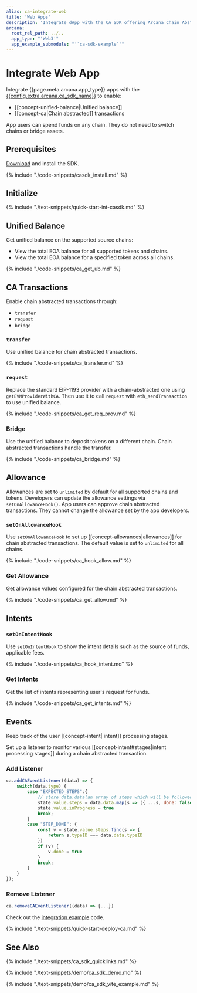 ```yaml
---
alias: ca-integrate-web
title: 'Web Apps'
description: 'Integrate dApp with the CA SDK offering Arcana Chain Abstraction and enable unified balance for users.'
arcana:
  root_rel_path: ../..
  app_type: "'Web3'"
  app_example_submodule: "'`ca-sdk-example`'"
---
```


# Integrate Web App

Integrate {{page.meta.arcana.app_type}} apps with the 
[{{config.extra.arcana.ca_sdk_name}}]({{page.meta.arcana.root_rel_path}}/concepts/ca/casdk.md) 
to enable:

* [[concept-unified-balance|Unified balance]]
* [[concept-ca|Chain abstracted]] transactions

App users can spend funds on any chain.
They do not need to switch chains or bridge assets.

## Prerequisites

[Download]({{config.extra.arcana.ca_sdk_download_url}}) and install the SDK.

{% include "./code-snippets/casdk_install.md" %}

## Initialize

{% include "./text-snippets/quick-start-int-casdk.md" %}

## Unified Balance

Get unified balance on the supported source chains:

* View the total EOA balance for all supported tokens and chains.
* View the total EOA balance for a specified token across all chains.

{% include "./code-snippets/ca_get_ub.md" %}

## CA Transactions

Enable chain abstracted transactions through:

* `transfer`
* `request`
* `bridge`

### `transfer`

Use unified balance for chain abstracted transactions.

{% include "./code-snippets/ca_transfer.md" %}

### `request`

Replace the standard EIP-1193 provider with a chain-abstracted one using `getEVMProviderWithCA`. Then use it to call `request` with
`eth_sendTransaction` to use unified balance.

{% include "./code-snippets/ca_get_req_prov.md" %}

### Bridge

Use the unified balance to deposit tokens on a different chain.
Chain abstracted transactions handle the transfer.

{% include "./code-snippets/ca_bridge.md" %}

## Allowance

Allowances are set to `unlimited` by default for all supported chains and tokens.
Developers can update the allowance settings via `setOnAllowanceHook()`. App users
can approve chain abstracted transactions. They cannot change the allowance set by
the app developers.

### `setOnAllowanceHook`

Use `setOnAllowanceHook` to set up [[concept-allowances|allowances]] for chain
abstracted transactions. The default value is set to `unlimited` for all chains.

{% include "./code-snippets/ca_hook_allow.md" %}

### Get Allowance

Get allowance values configured for the chain abstracted transactions.

{% include "./code-snippets/ca_get_allow.md" %}

## Intents

### `setOnIntentHook`

Use `setOnIntentHook` to show the intent details such as
the source of funds, applicable fees.

{% include "./code-snippets/ca_hook_intent.md" %}

### Get Intents

Get the list of intents representing user's request for funds.

{% include "./code-snippets/ca_get_intents.md" %}

## Events

Keep track of the user [[concept-intent| intent]] processing stages.

Set up a listener to monitor various [[concept-intent#stages|intent processing stages]]
during a chain abstracted transaction.

### Add Listener

```js
ca.addCAEventListener((data) => {
    switch(data.type) {
        case "EXPECTED_STEPS":{
            // store data.data(an array of steps which will be followed)
            state.value.steps = data.data.map(s => ({ ...s, done: false }))
            state.value.inProgress = true
            break;
        }
        case "STEP_DONE": {
            const v = state.value.steps.find(s => {
                return s.typeID === data.data.typeID
            })
            if (v) {
                v.done = true
            }
            break;
        }
    }
});
```

### Remove Listener

```js
ca.removeCAEventListener((data) => {...})
```

Check out the [integration example]({{config.extra.arcana.ca_sdk_sandbox_url}}) code.

{% include "./text-snippets/quick-start-deploy-ca.md" %}

## See Also

{% include "./text-snippets/ca_sdk_quicklinks.md" %}

{% include "./text-snippets/demo/ca_sdk_demo.md" %}

{% include "./text-snippets/demo/ca_sdk_vite_example.md" %}